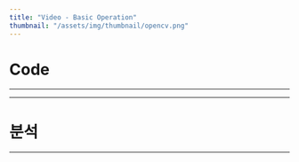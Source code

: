 ```yaml
---
title: "Video - Basic Operation"
thumbnail: "/assets/img/thumbnail/opencv.png"
---
```


# Code
---
****
# 분석
---
